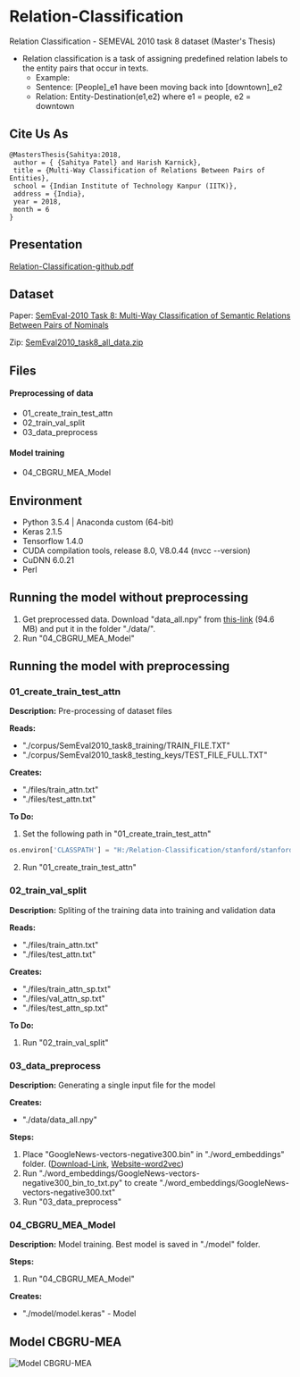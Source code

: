 # Relation-Classification

Relation Classification - SEMEVAL 2010 task 8 dataset (Master's Thesis)

* Relation classification is a task of assigning predefined relation labels to the entity pairs that occur in texts. 
  * Example: 
  * Sentence: [People]_e1 have been moving back into [downtown]_e2
  * Relation: Entity-Destination(e1,e2) where e1 = people, e2 = downtown 



## Cite Us As 
```
@MastersThesis{Sahitya:2018,
 author = { {Sahitya Patel} and Harish Karnick}, 
 title = {Multi-Way Classification of Relations Between Pairs of Entities}, 
 school = {Indian Institute of Technology Kanpur (IITK)}, 
 address = {India},
 year = 2018, 
 month = 6
}
```

## Presentation 
[Relation-Classification-github.pdf](https://github.com/sahitya0000/Relation-Classification/blob/master/Presentation/Relation-Classification-github.pdf)

## Dataset 
Paper: [SemEval-2010 Task 8: Multi-Way Classification of Semantic Relations Between Pairs of Nominals](http://www.aclweb.org/anthology/S10-1006)

Zip: [SemEval2010_task8_all_data.zip](https://github.com/sahitya0000/Relation-Classification/blob/master/corpus/SemEval2010_task8_all_data.zip)

## Files 
#### Preprocessing of data
 * 01_create_train_test_attn
 * 02_train_val_split
 * 03_data_preprocess
#### Model training 
 * 04_CBGRU_MEA_Model

## Environment 
 * Python 3.5.4 | Anaconda custom (64-bit)
 * Keras 2.1.5
 * Tensorflow 1.4.0
 * CUDA compilation tools, release 8.0, V8.0.44 (nvcc --version)
 * CuDNN 6.0.21
 * Perl

## Running the model without preprocessing 
 1. Get preprocessed data. Download "data_all.npy" from [this-link](https://drive.google.com/open?id=1hfPcxG8YFVx5uMx8rkbH0fSJVbSn3PpT) (94.6 MB) and put it in the folder "./data/". 
 2. Run "04_CBGRU_MEA_Model"
 
## Running the model with preprocessing 

### 01_create_train_test_attn

**Description:** Pre-processing of dataset files

**Reads:**
 * "./corpus/SemEval2010_task8_training/TRAIN_FILE.TXT"
 * "./corpus/SemEval2010_task8_testing_keys/TEST_FILE_FULL.TXT"

**Creates:**
 * "./files/train_attn.txt"
 * "./files/test_attn.txt"

**To Do:**
1. Set the following path in "01_create_train_test_attn"
```python
os.environ['CLASSPATH'] = "H:/Relation-Classification/stanford/stanford-postagger-2017-06-09"
```
2. Run "01_create_train_test_attn"

### 02_train_val_split

**Description:** Spliting of the training data into training and validation data

**Reads:**
 * "./files/train_attn.txt"
 * "./files/test_attn.txt"

**Creates:**
 * "./files/train_attn_sp.txt"
 * "./files/val_attn_sp.txt"
 * "./files/test_attn_sp.txt"

**To Do:**
1. Run "02_train_val_split"


### 03_data_preprocess

**Description:** Generating a single input file for the model

**Creates:**
 * "./data/data_all.npy"

**Steps:**
1. Place "GoogleNews-vectors-negative300.bin" in "./word_embeddings" folder. ([Download-Link](https://drive.google.com/file/d/0B7XkCwpI5KDYNlNUTTlSS21pQmM/edit), [Website-word2vec](https://code.google.com/archive/p/word2vec/))
2. Run "./word_embeddings/GoogleNews-vectors-negative300_bin_to_txt.py" to create "./word_embeddings/GoogleNews-vectors-negative300.txt"
3. Run "03_data_preprocess"


### 04_CBGRU_MEA_Model

**Description:** Model training. Best model is saved in "./model" folder. 

**Steps:** 
1. Run "04_CBGRU_MEA_Model"

**Creates:**
 * "./model/model.keras" - Model 

## Model CBGRU-MEA

![Model CBGRU-MEA](https://github.com/sahitya0000/Relation-Classification/blob/master/Presentation/ch03-cbgru-mea.jpg)
